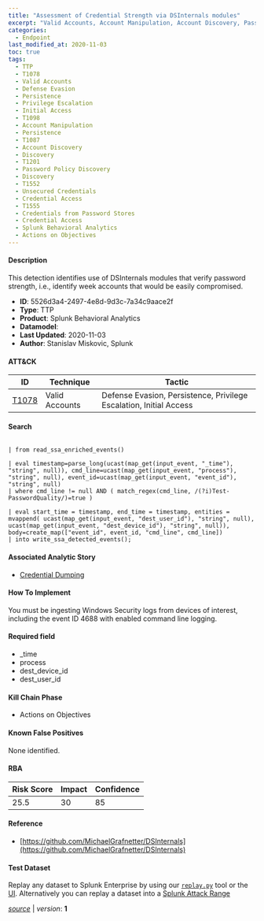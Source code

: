 ```yaml
---
title: "Assessment of Credential Strength via DSInternals modules"
excerpt: "Valid Accounts, Account Manipulation, Account Discovery, Password Policy Discovery, Unsecured Credentials, Credentials from Password Stores"
categories:
  - Endpoint
last_modified_at: 2020-11-03
toc: true
tags:
  - TTP
  - T1078
  - Valid Accounts
  - Defense Evasion
  - Persistence
  - Privilege Escalation
  - Initial Access
  - T1098
  - Account Manipulation
  - Persistence
  - T1087
  - Account Discovery
  - Discovery
  - T1201
  - Password Policy Discovery
  - Discovery
  - T1552
  - Unsecured Credentials
  - Credential Access
  - T1555
  - Credentials from Password Stores
  - Credential Access
  - Splunk Behavioral Analytics
  - Actions on Objectives
---
```




#### Description

This detection identifies use of DSInternals modules that verify password strength, i.e., identify week accounts that would be easily compromised.

- **ID**: 5526d3a4-2497-4e8d-9d3c-7a34c9aace2f
- **Type**: TTP
- **Product**: Splunk Behavioral Analytics
- **Datamodel**: 
- **Last Updated**: 2020-11-03
- **Author**: Stanislav Miskovic, Splunk


#### ATT&CK

| ID          | Technique   | Tactic       |
| ----------- | ----------- |--------------|
| [T1078](https://attack.mitre.org/techniques/T1078/) | Valid Accounts | Defense Evasion, Persistence, Privilege Escalation, Initial Access || [T1098](https://attack.mitre.org/techniques/T1098/) | Account Manipulation | Persistence || [T1087](https://attack.mitre.org/techniques/T1087/) | Account Discovery | Discovery || [T1201](https://attack.mitre.org/techniques/T1201/) | Password Policy Discovery | Discovery || [T1552](https://attack.mitre.org/techniques/T1552/) | Unsecured Credentials | Credential Access || [T1555](https://attack.mitre.org/techniques/T1555/) | Credentials from Password Stores | Credential Access |


#### Search

```

| from read_ssa_enriched_events()

| eval timestamp=parse_long(ucast(map_get(input_event, "_time"), "string", null)), cmd_line=ucast(map_get(input_event, "process"), "string", null), event_id=ucast(map_get(input_event, "event_id"), "string", null) 
| where cmd_line != null AND ( match_regex(cmd_line, /(?i)Test-PasswordQuality/)=true )

| eval start_time = timestamp, end_time = timestamp, entities = mvappend( ucast(map_get(input_event, "dest_user_id"), "string", null), ucast(map_get(input_event, "dest_device_id"), "string", null)), body=create_map(["event_id", event_id, "cmd_line", cmd_line]) 
| into write_ssa_detected_events();
```

#### Associated Analytic Story
* [Credential Dumping](/stories/credential_dumping)


#### How To Implement
You must be ingesting Windows Security logs from devices of interest, including the event ID 4688 with enabled command line logging.

#### Required field
* _time
* process
* dest_device_id
* dest_user_id


#### Kill Chain Phase
* Actions on Objectives


#### Known False Positives
None identified.



#### RBA

| Risk Score  | Impact      | Confidence   |
| ----------- | ----------- |--------------|
| 25.5 | 30 | 85 |



#### Reference

* [https://github.com/MichaelGrafnetter/DSInternals](https://github.com/MichaelGrafnetter/DSInternals)



#### Test Dataset
Replay any dataset to Splunk Enterprise by using our [`replay.py`](https://github.com/splunk/attack_data#using-replaypy) tool or the [UI](https://github.com/splunk/attack_data#using-ui).
Alternatively you can replay a dataset into a [Splunk Attack Range](https://github.com/splunk/attack_range#replay-dumps-into-attack-range-splunk-server)



[_source_](https://github.com/splunk/security_content/tree/develop/detections/endpoint/assessment_of_credential_strength_via_dsinternals_modules.yml) | _version_: **1**